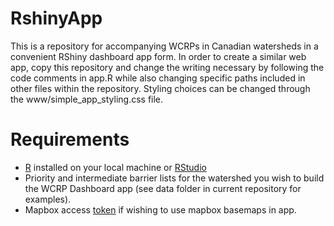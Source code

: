 # RshinyApp
This is a repository for accompanying WCRPs in Canadian watersheds in a convenient RShiny dashboard app form. In order to create a similar web app, copy this repository and change the writing necessary by following the code comments in app.R while also changing specific paths included in other files within the repository. Styling choices can be changed through the www/simple_app_styling.css file.

# Requirements
- [R](https://cran.r-project.org/bin/windows/base/) installed on your local machine or [RStudio](https://posit.co/download/rstudio-desktop/)
- Priority and intermediate barrier lists for the watershed you wish to build the WCRP Dashboard app (see data folder in current repository for examples).
- Mapbox access [token](https://www.mapbox.com/) if wishing to use mapbox basemaps in app.
